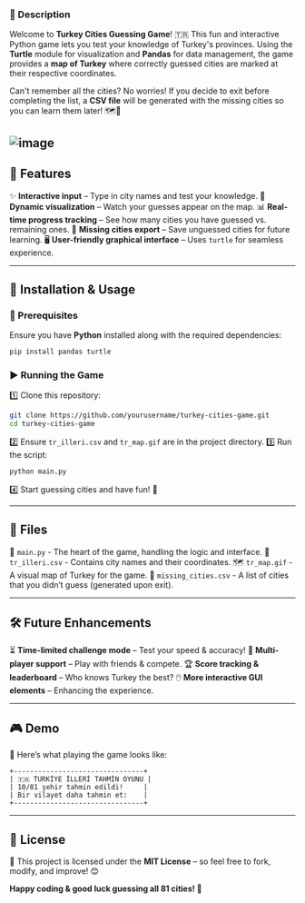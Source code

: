 
### 📝 Description
Welcome to **Turkey Cities Guessing Game**! 🇹🇷 This fun and interactive Python game lets you test your knowledge of Turkey's provinces. Using the **Turtle** module for visualization and **Pandas** for data management, the game provides a **map of Turkey** where correctly guessed cities are marked at their respective coordinates. 

Can't remember all the cities? No worries! If you decide to exit before completing the list, a **CSV file** will be generated with the missing cities so you can learn them later! 🗺️📜

![image](https://github.com/user-attachments/assets/bef412fc-6fea-43d9-b64a-6d38012aa91c)
---

## 🚀 Features
✨ **Interactive input** – Type in city names and test your knowledge.
🎨 **Dynamic visualization** – Watch your guesses appear on the map.
📊 **Real-time progress tracking** – See how many cities you have guessed vs. remaining ones.
📂 **Missing cities export** – Save unguessed cities for future learning.
🖥️ **User-friendly graphical interface** – Uses `turtle` for seamless experience.

---

## 📌 Installation & Usage
### 🔧 Prerequisites
Ensure you have **Python** installed along with the required dependencies:
```bash
pip install pandas turtle
```

### ▶️ Running the Game
1️⃣ Clone this repository:
```bash
git clone https://github.com/yourusername/turkey-cities-game.git
cd turkey-cities-game
```
2️⃣ Ensure `tr_illeri.csv` and `tr_map.gif` are in the project directory.
3️⃣ Run the script:
```bash
python main.py
```
4️⃣ Start guessing cities and have fun! 🎉

---

## 📂 Files
📜 `main.py` - The heart of the game, handling the logic and interface.
📌 `tr_illeri.csv` - Contains city names and their coordinates.
🗺️ `tr_map.gif` - A visual map of Turkey for the game.
📄 `missing_cities.csv` - A list of cities that you didn’t guess (generated upon exit).

---

## 🛠️ Future Enhancements
⏳ **Time-limited challenge mode** – Test your speed & accuracy!
👥 **Multi-player support** – Play with friends & compete.
🏆 **Score tracking & leaderboard** – Who knows Turkey the best?
🖱️ **More interactive GUI elements** – Enhancing the experience.

---

## 🎮 Demo
📌 Here’s what playing the game looks like:
```
+--------------------------------+
| 🇹🇷 TURKİYE İLLERİ TAHMİN OYUNU |
| 10/81 şehir tahmin edildi!     |
| Bir vilayet daha tahmin et:    |
+--------------------------------+
```

---

## 📜 License
📖 This project is licensed under the **MIT License** – so feel free to fork, modify, and improve! 😊

**Happy coding & good luck guessing all 81 cities! 🎉**

